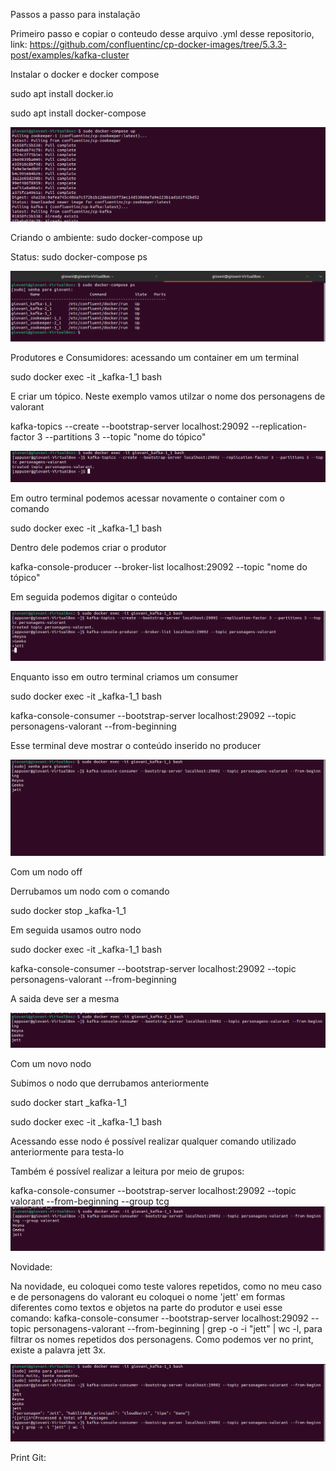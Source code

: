 Passos a passo para instalação

Primeiro passo e copiar o conteudo desse arquivo .yml desse repositorio, link: https://github.com/confluentinc/cp-docker-images/tree/5.3.3-post/examples/kafka-cluster 

Instalar o docker e docker compose

sudo apt install docker.io

sudo apt install docker-compose

<img src="imagens/dockerdownload.png">

Criando o ambiente:
sudo docker-compose up

Status:
sudo docker-compose ps

<img src="imagens/dockerup.png">

Produtores e Consumidores:
acessando um container em um terminal

sudo docker exec -it <nome do user>_kafka-1_1 bash

E criar um tópico. Neste exemplo vamos utilzar o nome dos personagens de valorant

kafka-topics --create --bootstrap-server localhost:29092 --replication-factor 3 --partitions 3 --topic "nome do tópico"

<img src="imagens/criando-topico.png">

Em outro terminal podemos acessar novamente o container com o comando

sudo docker exec -it <nome do user>_kafka-1_1 bash

Dentro dele podemos criar o produtor

kafka-console-producer --broker-list localhost:29092 --topic "nome do tópico"

Em seguida podemos digitar o conteúdo

<img src="imagens/personagens.png">

Enquanto isso em outro terminal criamos um consumer

sudo docker exec -it <nome do user>_kafka-1_1 bash

kafka-console-consumer --bootstrap-server localhost:29092 --topic personagens-valorant --from-beginning

Esse terminal deve mostrar o conteúdo inserido no producer

<img src="imagens/consumidor.png">

Com um nodo off

Derrubamos um nodo com o comando

sudo docker stop <nome do user>_kafka-1_1

Em seguida usamos outro nodo

sudo docker exec -it <nome do user>_kafka-1_1 bash

kafka-console-consumer --bootstrap-server localhost:29092 --topic personagens-valorant --from-beginning

A saida deve ser a mesma

<img src="imagens/consumidor2.png">

Com um novo nodo

Subimos o nodo que derrubamos anteriormente

sudo docker start <nome do user>_kafka-1_1

sudo docker exec -it <nome do user>_kafka-1_1 bash

Acessando esse nodo é possível realizar qualquer comando utilizado anteriormente para testa-lo

Também é possível realizar a leitura por meio de grupos:

kafka-console-consumer --bootstrap-server localhost:29092 --topic valorant --from-beginning --group tcg
<img src="imagens/grupo.png">

Novidade:

Na novidade, eu coloquei como teste valores repetidos, como no meu caso e de personagens do valorant eu coloquei o nome 'jett' em formas diferentes como textos e objetos na parte do produtor e usei esse comando: kafka-console-consumer --bootstrap-server localhost:29092 --topic personagens-valorant --from-beginning | grep -o -i "jett" | wc -l, para filtrar os nomes repetidos dos personagens. 
Como podemos ver no print, existe a palavra jett 3x.

<img src="imagens/resposta3.png">

Print Git: 
